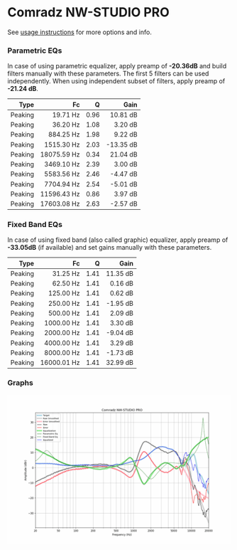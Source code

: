 # Comradz NW-STUDIO PRO
See [usage instructions](https://github.com/jaakkopasanen/AutoEq#usage) for more options and info.

### Parametric EQs
In case of using parametric equalizer, apply preamp of **-20.36dB** and build filters manually
with these parameters. The first 5 filters can be used independently.
When using independent subset of filters, apply preamp of **-21.24 dB**.

| Type    | Fc          |    Q | Gain      |
|--------:|------------:|-----:|----------:|
| Peaking | 19.71 Hz    | 0.96 | 10.81 dB  |
| Peaking | 36.20 Hz    | 1.08 | 3.20 dB   |
| Peaking | 884.25 Hz   | 1.98 | 9.22 dB   |
| Peaking | 1515.30 Hz  | 2.03 | -13.35 dB |
| Peaking | 18075.59 Hz | 0.34 | 21.04 dB  |
| Peaking | 3469.10 Hz  | 2.39 | 3.00 dB   |
| Peaking | 5583.56 Hz  | 2.46 | -4.47 dB  |
| Peaking | 7704.94 Hz  | 2.54 | -5.01 dB  |
| Peaking | 11596.43 Hz | 0.86 | 3.97 dB   |
| Peaking | 17603.08 Hz | 2.63 | -2.57 dB  |

### Fixed Band EQs
In case of using fixed band (also called graphic) equalizer, apply preamp of **-33.05dB**
(if available) and set gains manually with these parameters.

| Type    | Fc          |    Q | Gain     |
|--------:|------------:|-----:|---------:|
| Peaking | 31.25 Hz    | 1.41 | 11.35 dB |
| Peaking | 62.50 Hz    | 1.41 | 0.16 dB  |
| Peaking | 125.00 Hz   | 1.41 | 0.62 dB  |
| Peaking | 250.00 Hz   | 1.41 | -1.95 dB |
| Peaking | 500.00 Hz   | 1.41 | 2.09 dB  |
| Peaking | 1000.00 Hz  | 1.41 | 3.30 dB  |
| Peaking | 2000.00 Hz  | 1.41 | -9.04 dB |
| Peaking | 4000.00 Hz  | 1.41 | 3.29 dB  |
| Peaking | 8000.00 Hz  | 1.41 | -1.73 dB |
| Peaking | 16000.01 Hz | 1.41 | 32.99 dB |

### Graphs
![](./Comradz%20NW-STUDIO%20PRO.png)